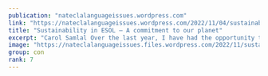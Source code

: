 ```yaml
---
publication: "nateclalanguageissues.wordpress.com"
link: "https://nateclalanguageissues.wordpress.com/2022/11/04/sustainability-in-esol-a-commitment-to-our-planet-strong/"
title: "Sustainability in ESOL – A commitment to our planet"
excerpt: "Carol Samlal Over the last year, I have had the opportunity to deliver several workshops on Sustainability for NATECLA. It is by far the most pressing issue that we need to understand and action. L…"
image: "https://nateclalanguageissues.files.wordpress.com/2022/11/sustainability-2.png"
group: con
rank: 7
---
```

